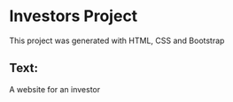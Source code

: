 # Investors Project
This project was generated with HTML, CSS and Bootstrap
## Text:
A website for an investor


